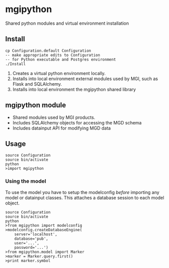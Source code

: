 # mgipython
Shared python modules and virtual environment installation

## Install

    cp Configuration.default Configuration
    -- make appropriate edits to Configuration 
    -- for Python executable and Postgres environment
    ./Install

1. Creates a virtual python environment locally.
2. Installs into local environment external modules used by MGI, such as Flask and SQLAlchemy.
3. Installs into local environment the mgipython shared library

## mgipython module
* Shared modules used by MGI products.
* Includes SQLAlchemy objects for accessing the MGD schema
* Includes datainput API for modifying MGD data

## Usage

    source Configuration
    source bin/activate
    python
    >import mgipython
    
### Using the model
To use the model you have to setup the modelconfig *before* importing any model or datainput classes. This attaches a database session to each model object.

    source Configuration
    source bin/activate
    python
    >from mgipython import modelconfig
    >modelconfig.createDatabaseEngine(
        server='localhost',
        database='pub',
        user='...',
        password='...')
    >from mgipython.model import Marker
    >marker = Marker.query.first()
    >print marker.symbol